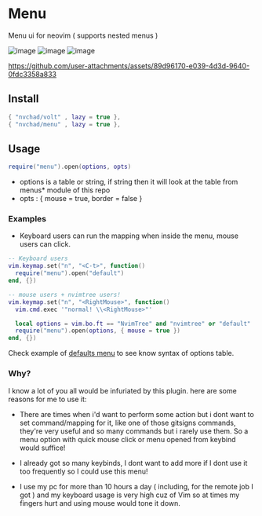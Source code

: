 # Menu
Menu ui for neovim ( supports nested menus ) 

![image](https://github.com/user-attachments/assets/c8402279-b86d-432f-ad11-14a76c887ab1)
![image](https://github.com/user-attachments/assets/6da0b1a6-54c5-4ecc-ab06-fce1f17595ac)
![image](https://github.com/user-attachments/assets/d70430e1-74d2-40dd-ba60-0b8919d53af6)

https://github.com/user-attachments/assets/89d96170-e039-4d3d-9640-0fdc3358a833

## Install

```lua
{ "nvchad/volt" , lazy = true },
{ "nvchad/menu" , lazy = true },
```

## Usage
```lua
require("menu").open(options, opts) 
```
- options is a table or string, if string then it will look at the table from menus* module of this repo
- opts : { mouse = true, border = false }

### Examples

- Keyboard users can run the mapping when inside the menu, mouse users can click.
```lua
-- Keyboard users
vim.keymap.set("n", "<C-t>", function()
  require("menu").open("default")
end, {})

-- mouse users + nvimtree users!
vim.keymap.set("n", "<RightMouse>", function()
  vim.cmd.exec '"normal! \\<RightMouse>"'

  local options = vim.bo.ft == "NvimTree" and "nvimtree" or "default"
  require("menu").open(options, { mouse = true })
end, {})
```

Check example of [defaults menu](https://github.com/NvChad/menu/blob/main/lua/menus/default.lua) to see know syntax of options table.

### Why?

I know a lot of you all would be infuriated by this plugin. here are some reasons for me to use it:

- There are times when i'd want to perform some action but i dont want to set command/mapping for it, like one of those gitsigns commands, they're very useful and so many commands but i rarely use them. So a menu option with quick mouse click 
or menu opened from keybind would suffice!

- I already got so many keybinds, I dont want to add more if I dont use it too frequently so I could use this menu!

- I use my pc for more than 10 hours a day ( including, for the remote job I got ) and my keyboard usage is very high cuz of Vim so at times my fingers hurt and using mouse would tone it down.

